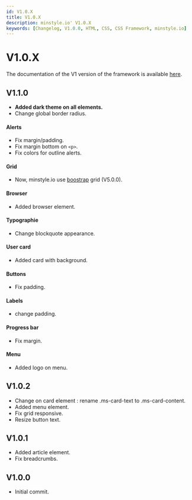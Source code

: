 ```yaml
---
id: V1.0.X
title: V1.0.X
description: minstyle.io' V1.0.X
keywords: [Changelog, V1.0.0, HTML, CSS, CSS Framework, minstyle.io]
---
```


# V1.0.X

The documentation of the V1 version of the framework is available [here](https://v1.minstyle.io/).

## V1.1.0

* **Added dark theme on all elements.**
* Change global border radius.

#### Alerts
* Fix margin/padding.
* Fix margin bottom on `<p>`.
* Fix colors for outline alerts.

#### Grid
* Now, minstyle.io use [boostrap](https://getbootstrap.com/docs/4.5/layout/grid/) grid (V5.0.0).

#### Browser
* Added browser element.

#### Typographie
* Change blockquote appearance.

#### User card
* Added card with background.

#### Buttons
* Fix padding.

#### Labels
* change padding.

#### Progress bar
* Fix margin.

#### Menu
* Added logo on menu.

## V1.0.2
* Change on card element : rename .ms-card-text to .ms-card-content.
* Added menu element.
* Fix grid responsive.
* Resize button text.

## V1.0.1
* Added article element.
* Fix breadcrumbs.

## V1.0.0
* Initial commit.
